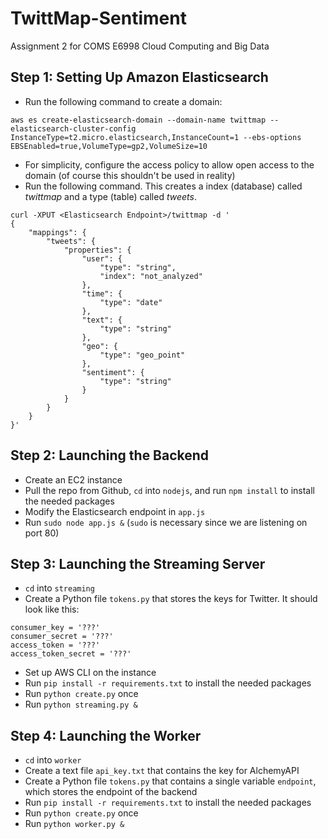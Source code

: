 # TwittMap-Sentiment
Assignment 2 for COMS E6998 Cloud Computing and Big Data

## Step 1: Setting Up Amazon Elasticsearch
* Run the following command to create a domain:
```
aws es create-elasticsearch-domain --domain-name twittmap --elasticsearch-cluster-config InstanceType=t2.micro.elasticsearch,InstanceCount=1 --ebs-options EBSEnabled=true,VolumeType=gp2,VolumeSize=10
```
* For simplicity, configure the access policy to allow open access to the domain (of course this shouldn't be used in reality)
* Run the following command. This creates a index (database) called *twittmap* and a type (table) called *tweets*.
```
curl -XPUT <Elasticsearch Endpoint>/twittmap -d '
{
    "mappings": {
        "tweets": {
            "properties": {
                "user": {
                    "type": "string",
                    "index": "not_analyzed"
                },
                "time": {
                    "type": "date"
                },
                "text": {
                    "type": "string"
                },
                "geo": {
                    "type": "geo_point"
                },
                "sentiment": {
                    "type": "string"
                }
            }
        }
    }
}'
```

## Step 2: Launching the Backend
* Create an EC2 instance
* Pull the repo from Github, `cd` into `nodejs`, and run `npm install` to install the needed packages
* Modify the Elasticsearch endpoint in `app.js`
* Run `sudo node app.js &` (`sudo` is necessary since we are listening on port 80)

## Step 3: Launching the Streaming Server
* `cd` into `streaming`
* Create a Python file `tokens.py` that stores the keys for Twitter. It should look like this:
```
consumer_key = '???'
consumer_secret = '???'
access_token = '???'
access_token_secret = '???'
```
* Set up AWS CLI on the instance
* Run `pip install -r requirements.txt` to install the needed packages
* Run `python create.py` once
* Run `python streaming.py &`

## Step 4: Launching the Worker
* `cd` into `worker`
* Create a text file `api_key.txt` that contains the key for AlchemyAPI
* Create a Python file `tokens.py` that contains a single variable `endpoint`, which stores the endpoint of the backend
* Run `pip install -r requirements.txt` to install the needed packages
* Run `python create.py` once
* Run `python worker.py &`